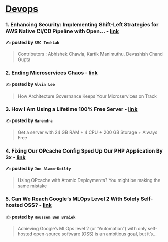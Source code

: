 
<h1><a href=https://medium.com/tag/devops/recommended target="_blank" rel="noopener noreferrer">Devops</a></h1>
<h3>1. Enhancing Security: Implementing Shift-Left Strategies for AWS Native CI/CD Pipeline with Open… - <a href="https://medium.com/@smctechblogs/enhancing-security-implementing-shift-left-strategies-for-aws-native-ci-cd-pipeline-with-open-ea1e6785b255" target="_blank" rel="noopener noreferrer">link</a></h3>

✍️ **posted by `SMC TechLab`**

<blockquote>Contributors : Abhishek Chawla, Kartik Manimuthu, Devashish Chand Gupta</blockquote>

<h3>2. Ending Microservices Chaos - <a href="https://medium.com/gitconnected/ending-microservices-chaos-c1babe7bd061" target="_blank" rel="noopener noreferrer">link</a></h3>

✍️ **posted by `Alvin Lee`**

<blockquote>How Architecture Governance Keeps Your Microservices on Track</blockquote>

<h3>3. How I Am Using a Lifetime 100% Free Server - <a href="https://medium.com/@harendra21/how-i-am-using-a-lifetime-100-free-server-bd241e3a347a" target="_blank" rel="noopener noreferrer">link</a></h3>

✍️ **posted by `Harendra`**

<blockquote>Get a server with 24 GB RAM + 4 CPU + 200 GB Storage + Always Free</blockquote>

<h3>4. Fixing Our OPcache Config Sped Up Our PHP Application By 3x - <a href="https://medium.com/one-utility-bill-engineering/fixing-our-opcache-config-sped-up-our-php-application-by-3x-871c6fe49be1" target="_blank" rel="noopener noreferrer">link</a></h3>

✍️ **posted by `Joe Alamo-Keilty`**

<blockquote>Using OPcache with Atomic Deployments? You might be making the same mistake</blockquote>

<h3>5. Can We Reach Google’s MLOps Level 2 With Solely Self-hosted OSS? - <a href="https://medium.com/towards-artificial-intelligence/can-we-reach-googles-mlops-level-2-with-solely-self-hosted-oss-e61562c8883e" target="_blank" rel="noopener noreferrer">link</a></h3>

✍️ **posted by `Houssem Ben Braiek`**

<blockquote>Achieving Google’s MLOps level 2 (or “Automation”) with only self-hosted open-source software (OSS) is an ambitious goal, but it’s…</blockquote>

